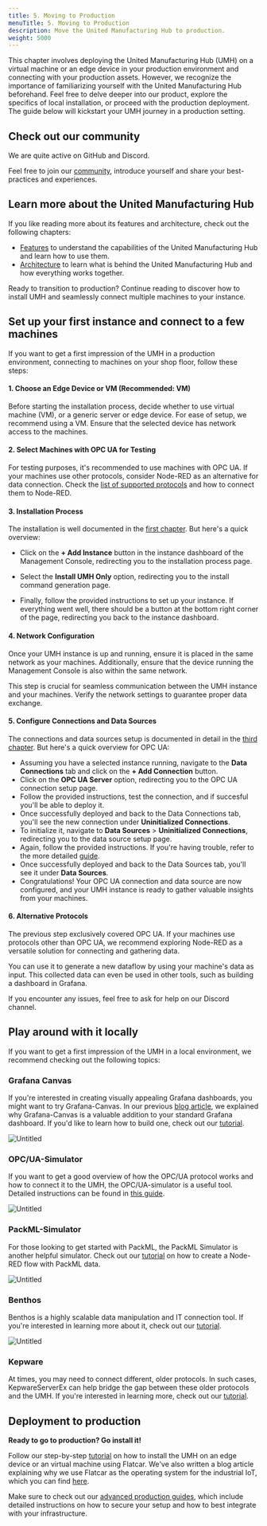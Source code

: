 ```yaml
---
title: 5. Moving to Production
menuTitle: 5. Moving to Production
description: Move the United Manufacturing Hub to production.
weight: 5000
---
```


This chapter involves deploying the United Manufacturing Hub (UMH) on a virtual machine or an edge device in your production environment and connecting with your production assets. However, we recognize the importance of familiarizing yourself with the United Manufacturing Hub beforehand. Feel free to delve deeper into our product, explore the specifics of local installation, or proceed with the production deployment. The guide below will kickstart your UMH journey in a production setting.

## Check out our community

We are quite active on GitHub and Discord.

Feel free to join our [community](https://www.umh.app/community), introduce yourself and share your best-practices and experiences.

## Learn more about the United Manufacturing Hub

If you like reading more about its features and architecture, check out the
following chapters:

- [Features](/docs/features/) to understand the capabilities of the United
  Manufacturing Hub and learn how to use them.
- [Architecture](/docs/architecture/) to learn what is behind the United
  Manufacturing Hub and how everything works together.

Ready to transition to production? Continue reading to discover how to install UMH and seamlessly connect multiple machines to your instance.

## Set up your first instance and connect to a few machines

If you want to get a first impression of the UMH in a production environment, connecting to machines on your shop floor, follow these steps:

#### 1. Choose an Edge Device or VM (Recommended: VM)

Before starting the installation process, decide whether to use virtual machine (VM), or a generic server or edge device. For ease of setup, we recommend using a VM. Ensure that the selected device has network access to the machines.

#### 2. Select Machines with OPC UA for Testing

For testing purposes, it's recommended to use machines with OPC UA. If your machines use other protocols, consider Node-RED as an alternative for data connection. Check the [list of supported protocols](https://umh.docs.umh.app/docs/features/data-connectivity-node-red/) and how to connect them to Node-RED.

#### 3. Installation Process

The installation is well documented in the [first chapter](/docs/getstarted/installation/#installation-steps). But here's a quick overview:

- Click on the **+ Add Instance** button in the instance dashboard of the Management Console, redirecting you to the installation process page.

- Select the **Install UMH Only** option, redirecting you to the install command generation page.

- Finally, follow the provided instructions to set up your instance. If everything went well, there should be a button at the bottom right corner
  of the page, redirecting you back to the instance dashboard.

#### 4. Network Configuration

Once your UMH instance is up and running, ensure it is placed in the same network as your machines. Additionally, ensure that the device running the Management Console is also within the same network.

This step is crucial for seamless communication between the UMH instance and your machines. Verify the network settings to guarantee proper data exchange.

#### 5. Configure Connections and Data Sources

The connections and data sources setup is documented in detail in the [third chapter](/docs/getstarted/dataacquisitionmanipulation). But here's a quick overview for OPC UA:

- Assuming you have a selected instance running, navigate to the **Data Connections** tab and click on the **+ Add Connection** button.
- Click on the **OPC UA Server** option, redirecting you to the OPC UA connection setup page.
- Follow the provided instructions, test the connection, and if succesful you'll be able to deploy it.
- Once successfully deployed and back to the Data Connections tab, you'll see the new connection under **Uninitialized Connections**.
- To initialize it, navigate to **Data Sources** > **Uninitialized Connections**, redirecting you to the data source setup page.
- Again, follow the provided instructions. If you're having trouble, refer to the more detailed [guide](/docs/getstarted/dataacquisitionmanipulation/#initialize-the-connection).
- Once successfully deployed and back to the Data Sources tab, you'll see it under **Data Sources**.
- Congratulations! Your OPC UA connection and data source are now configured, and your UMH instance is ready to gather valuable insights from your machines.

#### 6. Alternative Protocols

The previous step exclusively covered OPC UA. If your machines use protocols other than OPC UA, we recommend exploring Node-RED as a versatile solution for connecting and gathering data.

You can use it to generate a new dataflow by using your machine's data as input. This collected data can even be used in other tools, such as building a dashboard in Grafana.

If you encounter any issues, feel free to ask for help on our Discord channel.

## Play around with it locally

If you want to get a first impression of the UMH in a local environment, we recommend checking out the following topics:

### Grafana Canvas

If you're interested in creating visually appealing Grafana dashboards, you
might want to try Grafana-Canvas. In our previous
[blog article](https://www.umh.app/post/building-shopfloor-dashboards-with-the-united-manufacturing-hub-and-grafana-canvas),
we explained why Grafana-Canvas is a valuable addition to your standard
Grafana dashboard. If you'd like to learn how to build one, check out our
[tutorial](https://learn.umh.app/guides/advanced/data-visualization/canvas-grafana/).

![Untitled](/images/getstarted/movingToProduction/getStartedMTPCanvas.png?width=70%)

### OPC/UA-Simulator

If you want to get a good overview of how the OPC/UA protocol works and how to
connect it to the UMH, the OPC/UA-simulator is a useful tool. Detailed
instructions can be found in
[this guide](https://learn.umh.app/course/creating-a-node-red-flow-with-simulated-opc-ua-data/).

![Untitled](/images/getstarted/movingToProduction/getStartedMTPopcua.png?width=70%)

### PackML-Simulator

For those looking to get started with PackML, the PackML Simulator is another
helpful simulator. Check out our
[tutorial](https://learn.umh.app/course/creating-a-node-red-flow-with-packml/)
on how to create a Node-RED flow with PackML data.

![Untitled](/images/getstarted/movingToProduction/getStartedMTPPackMLStateModel.png)

### Benthos

Benthos is a highly scalable data manipulation and IT connection tool.
If you're interested in learning more about it, check out our
[tutorial](https://learn.umh.app/course/using-benthos-with-the-united-manufacturing-hub/).

![Untitled](/images/getstarted/movingToProduction/getStartedMTPBenthos.png)

### Kepware

At times, you may need to connect different, older protocols. In such cases,
KepwareServerEx can help bridge the gap between these older protocols and the
UMH. If you're interested in learning more, check out our
[tutorial](https://learn.umh.app/course/connecting-kepware-with-the-opc-ua-simulator/).

## Deployment to production

**Ready to go to production? Go install it!**

Follow our step-by-step
[tutorial](/docs/production-guide/installation/installation-guide-flatcar)
on how to install the UMH on an edge device or an virtual machine using
Flatcar. We've also written a blog article explaining why we use Flatcar
as the operating system for the industrial IoT, which you can find
[here](https://learn.umh.app/blog/flatcar-as-the-operating-system-of-the-industrial-iot/).

Make sure to check out our
[advanced production guides](https://umh.docs.umh.app/docs/production-guide/),
which include detailed instructions on how to secure your setup and how to
best integrate with your infrastructure.
